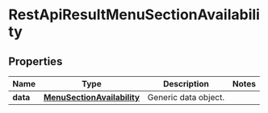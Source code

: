 
# RestApiResultMenuSectionAvailability

## Properties
Name | Type | Description | Notes
------------ | ------------- | ------------- | -------------
**data** | [**MenuSectionAvailability**](MenuSectionAvailability.md) | Generic data object. | 



